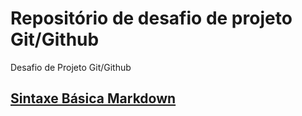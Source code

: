 # Repositório de desafio de projeto Git/Github
Desafio de Projeto Git/Github

## [Sintaxe Básica Markdown](https://www.markdownguide.org/basic-syntax/)
